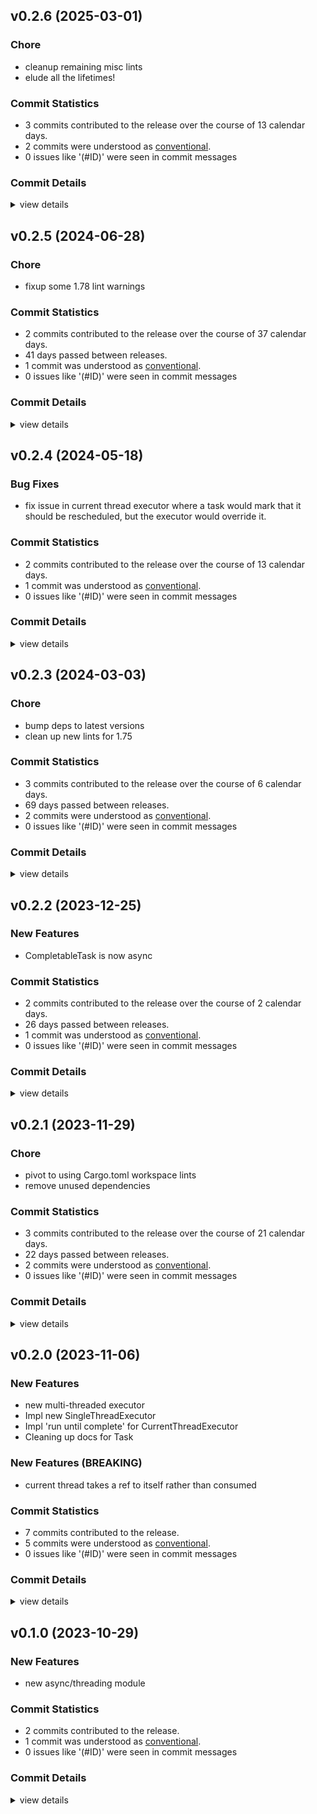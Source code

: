 

## v0.2.6 (2025-03-01)

### Chore

 - <csr-id-dfe010053f41bf0531816c19c3229ce5a7e90a1c/> cleanup remaining misc lints
 - <csr-id-de5e67fb00da4d87ac75adb7592f4848ba2399b2/> elude all the lifetimes!

### Commit Statistics

<csr-read-only-do-not-edit/>

 - 3 commits contributed to the release over the course of 13 calendar days.
 - 2 commits were understood as [conventional](https://www.conventionalcommits.org).
 - 0 issues like '(#ID)' were seen in commit messages

### Commit Details

<csr-read-only-do-not-edit/>

<details><summary>view details</summary>

 * **Uncategorized**
    - Adjusting changelogs prior to release of irox-threading v0.2.6, irox-winlocation-api v0.5.3, irox v0.8.4 ([`73f7a77`](https://github.com/spmadden/irox/commit/73f7a7776dbcd26a8b8b835acb1c0132b7d3aada))
    - Cleanup remaining misc lints ([`dfe0100`](https://github.com/spmadden/irox/commit/dfe010053f41bf0531816c19c3229ce5a7e90a1c))
    - Elude all the lifetimes! ([`de5e67f`](https://github.com/spmadden/irox/commit/de5e67fb00da4d87ac75adb7592f4848ba2399b2))
</details>

## v0.2.5 (2024-06-28)

<csr-id-7b8a2bfcae359473feeeb4eb7098f9eab14685ee/>

### Chore

 - <csr-id-7b8a2bfcae359473feeeb4eb7098f9eab14685ee/> fixup some 1.78 lint warnings

### Commit Statistics

<csr-read-only-do-not-edit/>

 - 2 commits contributed to the release over the course of 37 calendar days.
 - 41 days passed between releases.
 - 1 commit was understood as [conventional](https://www.conventionalcommits.org).
 - 0 issues like '(#ID)' were seen in commit messages

### Commit Details

<csr-read-only-do-not-edit/>

<details><summary>view details</summary>

 * **Uncategorized**
    - Release irox-threading v0.2.5 ([`10215f4`](https://github.com/spmadden/irox/commit/10215f4d6e28558ed97ffd6ff21c28c75c5d0beb))
    - Fixup some 1.78 lint warnings ([`7b8a2bf`](https://github.com/spmadden/irox/commit/7b8a2bfcae359473feeeb4eb7098f9eab14685ee))
</details>

## v0.2.4 (2024-05-18)

### Bug Fixes

 - <csr-id-0b4029db8c0c9882e2c248bdd24b7a708a85d8d3/> fix issue in current thread executor where a task would mark that it should be rescheduled, but the executor would override it.

### Commit Statistics

<csr-read-only-do-not-edit/>

 - 2 commits contributed to the release over the course of 13 calendar days.
 - 1 commit was understood as [conventional](https://www.conventionalcommits.org).
 - 0 issues like '(#ID)' were seen in commit messages

### Commit Details

<csr-read-only-do-not-edit/>

<details><summary>view details</summary>

 * **Uncategorized**
    - Release irox-threading v0.2.4 ([`42fa14b`](https://github.com/spmadden/irox/commit/42fa14b1a9bf98289ba745f9f03a7c209be0b496))
    - Fix issue in current thread executor where a task would mark that it should be rescheduled, but the executor would override it. ([`0b4029d`](https://github.com/spmadden/irox/commit/0b4029db8c0c9882e2c248bdd24b7a708a85d8d3))
</details>

## v0.2.3 (2024-03-03)

<csr-id-7b3a6247e34af3ad754a61c1bd15b03b1abdf82a/>
<csr-id-300356f119c976f98a230fc37ce7c43e6bd1a9e0/>

### Chore

 - <csr-id-7b3a6247e34af3ad754a61c1bd15b03b1abdf82a/> bump deps to latest versions
 - <csr-id-300356f119c976f98a230fc37ce7c43e6bd1a9e0/> clean up new lints for 1.75

### Commit Statistics

<csr-read-only-do-not-edit/>

 - 3 commits contributed to the release over the course of 6 calendar days.
 - 69 days passed between releases.
 - 2 commits were understood as [conventional](https://www.conventionalcommits.org).
 - 0 issues like '(#ID)' were seen in commit messages

### Commit Details

<csr-read-only-do-not-edit/>

<details><summary>view details</summary>

 * **Uncategorized**
    - Release irox-threading v0.2.3 ([`e7c45f3`](https://github.com/spmadden/irox/commit/e7c45f37a9e53c535ab4385420547130d701994c))
    - Bump deps to latest versions ([`7b3a624`](https://github.com/spmadden/irox/commit/7b3a6247e34af3ad754a61c1bd15b03b1abdf82a))
    - Clean up new lints for 1.75 ([`300356f`](https://github.com/spmadden/irox/commit/300356f119c976f98a230fc37ce7c43e6bd1a9e0))
</details>

## v0.2.2 (2023-12-25)

### New Features

 - <csr-id-3d915d93f2f99a851e3c5a830da20d2e0ae8b541/> CompletableTask is now async

### Commit Statistics

<csr-read-only-do-not-edit/>

 - 2 commits contributed to the release over the course of 2 calendar days.
 - 26 days passed between releases.
 - 1 commit was understood as [conventional](https://www.conventionalcommits.org).
 - 0 issues like '(#ID)' were seen in commit messages

### Commit Details

<csr-read-only-do-not-edit/>

<details><summary>view details</summary>

 * **Uncategorized**
    - Release irox-threading v0.2.2 ([`4ee9f9f`](https://github.com/spmadden/irox/commit/4ee9f9f7e75357203f586193dd9f2f71d397da20))
    - CompletableTask is now async ([`3d915d9`](https://github.com/spmadden/irox/commit/3d915d93f2f99a851e3c5a830da20d2e0ae8b541))
</details>

## v0.2.1 (2023-11-29)

<csr-id-88ebfb5deea5508ca54f4aaab62f6fd5a36f531c/>
<csr-id-8dac28062fabe59a155f04de03a0f2429a655f6a/>

### Chore

 - <csr-id-88ebfb5deea5508ca54f4aaab62f6fd5a36f531c/> pivot to using Cargo.toml workspace lints
 - <csr-id-8dac28062fabe59a155f04de03a0f2429a655f6a/> remove unused dependencies

### Commit Statistics

<csr-read-only-do-not-edit/>

 - 3 commits contributed to the release over the course of 21 calendar days.
 - 22 days passed between releases.
 - 2 commits were understood as [conventional](https://www.conventionalcommits.org).
 - 0 issues like '(#ID)' were seen in commit messages

### Commit Details

<csr-read-only-do-not-edit/>

<details><summary>view details</summary>

 * **Uncategorized**
    - Release irox-threading v0.2.1 ([`94e762c`](https://github.com/spmadden/irox/commit/94e762cce4ceffcef7b6bfb7bc09e7640bcfb211))
    - Pivot to using Cargo.toml workspace lints ([`88ebfb5`](https://github.com/spmadden/irox/commit/88ebfb5deea5508ca54f4aaab62f6fd5a36f531c))
    - Remove unused dependencies ([`8dac280`](https://github.com/spmadden/irox/commit/8dac28062fabe59a155f04de03a0f2429a655f6a))
</details>

## v0.2.0 (2023-11-06)

### New Features

 - <csr-id-1fa38e7e4d6a95fe6590fc3a94b917715fc6bc1e/> new multi-threaded executor
 - <csr-id-82ebc8e0a346ce6b938f895d491c230f4f4c90f8/> Impl new SingleThreadExecutor
 - <csr-id-7092bf0fdf023775913529398105f465ec7fdb43/> Impl 'run until complete' for CurrentThreadExecutor
 - <csr-id-f8b45682a3fc53de2aa1adaaae417bcde907149f/> Cleaning up docs for Task

### New Features (BREAKING)

 - <csr-id-4749a7ed346d6d355666e1a6abda37257e5682de/> current thread takes a ref to itself rather than consumed

### Commit Statistics

<csr-read-only-do-not-edit/>

 - 7 commits contributed to the release.
 - 5 commits were understood as [conventional](https://www.conventionalcommits.org).
 - 0 issues like '(#ID)' were seen in commit messages

### Commit Details

<csr-read-only-do-not-edit/>

<details><summary>view details</summary>

 * **Uncategorized**
    - Release irox-threading v0.2.0 ([`f8d0662`](https://github.com/spmadden/irox/commit/f8d0662f753a86a21ebd9674fcc18fb5274cbe3a))
    - Release irox-tools v0.3.2, irox-time v0.3.0, irox-log v0.1.0, safety bump 8 crates ([`9c08793`](https://github.com/spmadden/irox/commit/9c0879320a17a94fa7a4169426de4d9d3b62395e))
    - New multi-threaded executor ([`1fa38e7`](https://github.com/spmadden/irox/commit/1fa38e7e4d6a95fe6590fc3a94b917715fc6bc1e))
    - Current thread takes a ref to itself rather than consumed ([`4749a7e`](https://github.com/spmadden/irox/commit/4749a7ed346d6d355666e1a6abda37257e5682de))
    - Impl new SingleThreadExecutor ([`82ebc8e`](https://github.com/spmadden/irox/commit/82ebc8e0a346ce6b938f895d491c230f4f4c90f8))
    - Impl 'run until complete' for CurrentThreadExecutor ([`7092bf0`](https://github.com/spmadden/irox/commit/7092bf0fdf023775913529398105f465ec7fdb43))
    - Cleaning up docs for Task ([`f8b4568`](https://github.com/spmadden/irox/commit/f8b45682a3fc53de2aa1adaaae417bcde907149f))
</details>

## v0.1.0 (2023-10-29)

### New Features

 - <csr-id-d495715a0cfd5c30b1fe659382f16210e8dad538/> new async/threading module

### Commit Statistics

<csr-read-only-do-not-edit/>

 - 2 commits contributed to the release.
 - 1 commit was understood as [conventional](https://www.conventionalcommits.org).
 - 0 issues like '(#ID)' were seen in commit messages

### Commit Details

<csr-read-only-do-not-edit/>

<details><summary>view details</summary>

 * **Uncategorized**
    - Release irox-threading v0.1.0 ([`08f47a9`](https://github.com/spmadden/irox/commit/08f47a91b2ddfb3f1b229fe7c7202e3d443bd71d))
    - New async/threading module ([`d495715`](https://github.com/spmadden/irox/commit/d495715a0cfd5c30b1fe659382f16210e8dad538))
</details>

